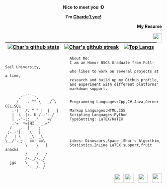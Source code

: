 <p align="center"><strong><span>Nice to meet you :D</span></strong></p>
<p align="center"><strong><span>I'm <a title="my website link" href="https://chardelyce.github.io/" target="_blank">Charde'Lyce!</a></span></strong></p>  

<p align="right"><strong>My Resume</strong></p>
<p align="right"><a href="https://github.com/Chardelyce/picture/files/9541432/resume.docx" target="_blank"><img style="float: right;" src="https://upload.wikimedia.org/wikipedia/commons/thumb/f/f0/Icon-notepad.svg/800px-Icon-notepad.svg.png" width="29" height="29" /></a></p>


| [![Char's github stats](https://github-readme-stats.vercel.app/api?username=chardelyce&theme=gotham)](https://github.com/chardelyce/github-readme-stats)       | [![Char's github streak](https://github-readme-streak-stats.herokuapp.com/?user=chardelyce&theme=gotham)](https://github.com/chardelyce/github-readme-streak-stats)  |[![Top Langs](https://github-readme-stats.vercel.app/api/top-langs/?username=chardelyce&theme=gotham&layout=compact)](https://github.com/chardelyce/github-readme-stats)| 
| ----------- | ----------- |----------- |

``` 
                             About Me:
                             I am an Honor BSCS Graduate from Full-Sail University,
                             who likes to work on several projects at a time,
                             research and build up my Github profile,
                             and experiment with different platforms'
                             markdown support.
        _..._
      .'     '.      _                  
     /    .-""-\   _/ \      Programming Languages:Cpp,C#,Java,Cerner CCL,SQL         
   .-|   /: ^ ^ |  |   |     Markup Languages:HTML,CSS
   |  \  |:. U /.-'-./       Scripting Languages:Python
   | .-'-;:__.'    =/        TypeSetting: LaTEX/KaTEX
   .'=  *=|HI   _.='
  /   _.  |    ;
 ;-.-'|    \   |
/   | \    _\  _\
\__/'._;.  ==' ==\           Likes: Dinosaurs,Space ,Shor's Algorthim, 
         \    \   |          Statistics,InLine LaTEX support,fruit snacks
         /    /   /
         /-._/-._/
  jgs    \   `\  \
          `-._/._/
```


<p style="text-align: right;"><span style="font-size: 14px;">&nbsp; &nbsp;&nbsp;<a href="https://discord.gg/QK69tD6xGX" target="_blank"><img src="https://clipartcraft.com/images250_/discord-logo-transparent-4.png" width="29" height="29" /></a> <a href="mailto:chardelycee@gmail.com" target="_blank"><img src="https://cdn.icon-icons.com/icons2/652/PNG/512/gmail_icon-icons.com_59877.png" width="29" height="29" /></a>&nbsp; &nbsp; <a href="https://github.com/Chardelyce" target="_blank"><img src="https://icones.pro/wp-content/uploads/2021/06/icone-github-grise.png" alt="" width="29" height="29" /></a>&nbsp; &nbsp; <a href="https://www.linkedin.com/in/charde-lyce-edwards-7098191ba/" target="_blank"><img src="https://cdn.icon-icons.com/icons2/1233/PNG/512/1492718749-linkedin_83603.png" alt="" width="30" height="30" /></a></span></p>
